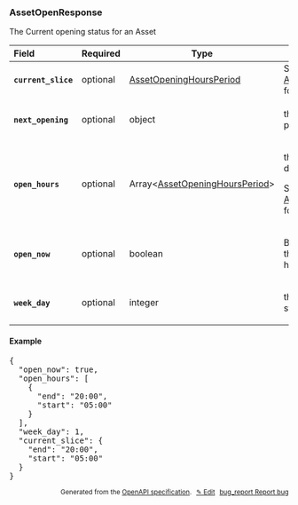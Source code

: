 <!--- This is a generated file, do not edit! -->
<!--- [START woosmap_http_schema_woosmap-platform-api-reference_assetopenresponse] -->
<h3 class="schema-object" id="Woosmap Platform API Reference_AssetOpenResponse">AssetOpenResponse</h3>

The Current opening status for an Asset

| Field                                                                                                                | Required | Type                                                                                                                        | Description                                                                                                                                                                                                |
| :------------------------------------------------------------------------------------------------------------------- | -------- | --------------------------------------------------------------------------------------------------------------------------- | ---------------------------------------------------------------------------------------------------------------------------------------------------------------------------------------------------------- |
| <h4 id="AssetOpenResponse-current_slice" class="add-link schema-object-property-key"><code>current_slice</code></h4> | optional | [AssetOpeningHoursPeriod](<#Woosmap Platform API Reference_AssetOpeningHoursPeriod> "AssetOpeningHoursPeriod")              | See [AssetOpeningHoursPeriod](<#Woosmap Platform API Reference_AssetOpeningHoursPeriod> "AssetOpeningHoursPeriod") for more information.                                                                   |
| <h4 id="AssetOpenResponse-next_opening" class="add-link schema-object-property-key"><code>next_opening</code></h4>   | optional | object                                                                                                                      | <div class="nonref-property-description"><p>the next opening hours period</p></div>                                                                                                                        |
| <h4 id="AssetOpenResponse-open_hours" class="add-link schema-object-property-key"><code>open_hours</code></h4>       | optional | Array&lt;[AssetOpeningHoursPeriod](<#Woosmap Platform API Reference_AssetOpeningHoursPeriod> "AssetOpeningHoursPeriod")&gt; | <div class="ref-property-description"><p>the opening hours for the day</p><p>See <a href="#Woosmap Platform API Reference_AssetOpeningHoursPeriod">AssetOpeningHoursPeriod</a> for more information.</div> |
| <h4 id="AssetOpenResponse-open_now" class="add-link schema-object-property-key"><code>open_now</code></h4>           | optional | boolean                                                                                                                     | <div class="nonref-property-description"><p>Boolean value indicating the status of the opening hours</p></div>                                                                                             |
| <h4 id="AssetOpenResponse-week_day" class="add-link schema-object-property-key"><code>week_day</code></h4>           | optional | integer                                                                                                                     | <div class="nonref-property-description"><p>the day of the week starting from 1 to 7</p></div>                                                                                                             |

<h4 class="schema-object-example" id="Woosmap Platform API Reference_AssetOpenResponse-example">Example</h4>

<pre class="notranslate lang-json prettyprint">{
  "open_now": true,
  "open_hours": [
    {
      "end": "20:00",
      "start": "05:00"
    }
  ],
  "week_day": 1,
  "current_slice": {
    "end": "20:00",
    "start": "05:00"
  }
}</pre>

<p style="text-align: right; font-size: smaller;">Generated from the <a data-label="openapi-github" href="https://github.com/woosmap/openapi-specification" title="Woosmap OpenAPI Specification" class="external">OpenAPI specification</a>.
<a data-label="openapi-github-woosmap-http-schema-woosmap-platform-api-reference-assetopenresponse" data-action="edit" style="margin-left: 5px;" href="https://github.com/woosmap/openapi-specification/blob/main/specification/schemas/Woosmap Platform API Reference_AssetOpenResponse.yml" title="Edit on GitHub">✎ Edit</a>
<a data-label="openapi-github-woosmap-http-schema-woosmap-platform-api-reference-assetopenresponse" data-action="bug" style="margin-left: 5px;" href="https://github.com/woosmap/openapi-specification/issues/new?assignees=&labels=type%3A+bug%2C+triage+me&template=bug_report.md&title=[schemas] Bug - Woosmap Platform API Reference_AssetOpenResponse" title="File bug for schemas on GitHub"><span class="material-icons">bug_report</span> Report bug</a>
</p>

<!--- [END woosmap_http_schema_woosmap-platform-api-reference_assetopenresponse] -->
